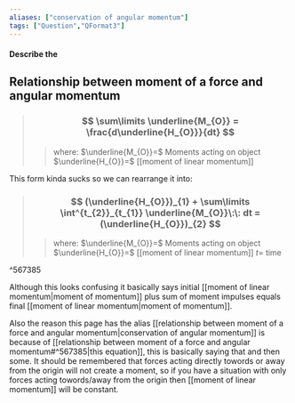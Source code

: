 ```yaml
---
aliases: ["conservation of angular momentum"]
tags: ["Question","QFormat3"]
---
```


#### Describe the
## Relationship between moment of a force and angular momentum

> ### $$ \sum\limits \underline{M_{O}} = \frac{d\underline{H_{O}}}{dt} $$ 
>> where:
>> $\underline{M_{O}}=$ Moments acting on object
>> $\underline{H_{O}}=$ [[moment of linear momentum]]

This form kinda sucks so we can rearrange it into:

> ### $$ (\underline{H_{O}})_{1} + \sum\limits \int^{t_{2}}_{t_{1}} \underline{M_{O}}\:\: dt = (\underline{H_{O}})_{2} $$ 
>> where:
>> $\underline{M_{O}}=$ Moments acting on object
>> $\underline{H_{O}}=$ [[moment of linear momentum]]
>> $t=$ time

^567385

Although this looks confusing it basically says initial [[moment of linear momentum|moment of momentum]] plus sum of moment impulses equals final [[moment of linear momentum|moment of momentum]].

Also the reason this page has the alias [[relationship between moment of a force and angular momentum|conservation of angular momentum]] is because of [[relationship between moment of a force and angular momentum#^567385|this equation]], this is basically saying that and then some. 
It should be remembered that forces acting directly towords or away from the origin will not create a moment, so if you have a situation with only forces acting towords/away from the origin then [[moment of linear momentum]] will be constant.